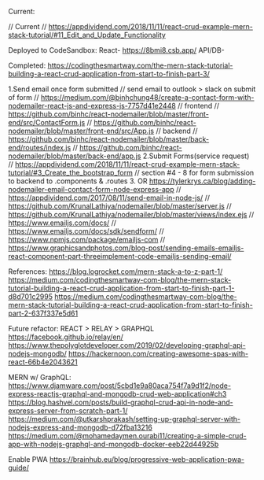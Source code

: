 Current:

// Current 
// https://appdividend.com/2018/11/11/react-crud-example-mern-stack-tutorial/#11_Edit_and_Update_Functionality




Deployed to CodeSandbox:
React- https://8bmi8.csb.app/
API/DB-


Completed:
https://codingthesmartway.com/the-mern-stack-tutorial-building-a-react-crud-application-from-start-to-finish-part-3/

1.Send email once form submitted
// send email to outlook > slack on submit of form
// https://medium.com/@binhchung48/create-a-contact-form-with-nodemailer-react-js-and-express-js-7757d41e2448
// frontend
// https://github.com/binhc/react-nodemailer/blob/master/front-end/src/ContactForm.js
// https://github.com/binhc/react-nodemailer/blob/master/front-end/src/App.js
// backend
// https://github.com/binhc/react-nodemailer/blob/master/back-end/routes/index.js
// https://github.com/binhc/react-nodemailer/blob/master/back-end/app.js
2.Submit Forms(service request)
    // https://appdividend.com/2018/11/11/react-crud-example-mern-stack-tutorial/#3_Create_the_bootstrap_form
    // section #4 - 8 for form submission to backend to .components & .routes
3. OR https://tylerkrys.ca/blog/adding-nodemailer-email-contact-form-node-express-app
// https://appdividend.com/2017/08/11/send-email-in-node-js/
// https://github.com/KrunalLathiya/nodemailer/blob/master/server.js
// https://github.com/KrunalLathiya/nodemailer/blob/master/views/index.ejs
// https://www.emailjs.com/docs/
// https://www.emailjs.com/docs/sdk/sendform/
// https://www.npmjs.com/package/emailjs-com
// https://www.graphicsandphotos.com/blog-post/sending-emails-emailjs-react-component-part-threeimplement-code-emailjs-sending-email/


References:
https://blog.logrocket.com/mern-stack-a-to-z-part-1/
https://medium.com/codingthesmartway-com-blog/the-mern-stack-tutorial-building-a-react-crud-application-from-start-to-finish-part-1-d8d701c2995
https://medium.com/codingthesmartway-com-blog/the-mern-stack-tutorial-building-a-react-crud-application-from-start-to-finish-part-2-637f337e5d61


Future refactor:
REACT > RELAY > GRAPHQL
https://facebook.github.io/relay/en/
https://www.thepolyglotdeveloper.com/2019/02/developing-graphql-api-nodejs-mongodb/
https://hackernoon.com/creating-awesome-spas-with-react-66b4e2043621


MERN w/ GraphQL:
https://www.djamware.com/post/5cbd1e9a80aca754f7a9d1f2/node-express-reactjs-graphql-and-mongodb-crud-web-application#ch3
https://blog.hashvel.com/posts/build-graphql-crud-api-in-node-and-express-server-from-scratch-part-1/
https://medium.com/@utkarshprakash/setting-up-graphql-server-with-nodejs-express-and-mongodb-d72fba13216
https://medium.com/@mohamedaymen.ourabi11/creating-a-simple-crud-app-with-nodejs-graphql-and-mongodb-docker-eeb22d44925b


Enable PWA
https://brainhub.eu/blog/progressive-web-application-pwa-guide/

